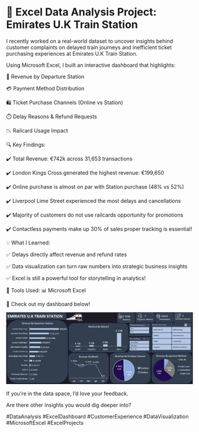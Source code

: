 # 🚆 Excel Data Analysis Project: Emirates U.K Train Station

I recently worked on a real-world dataset to uncover insights behind customer complaints on delayed train journeys and inefficient ticket purchasing experiences at Emirates U.K Train Station.

Using Microsoft Excel, I built an interactive dashboard that highlights:

📍 Revenue by Departure Station

💳 Payment Method Distribution

🛍️ Ticket Purchase Channels (Online vs Station)

⏱️ Delay Reasons & Refund Requests

📉 Railcard Usage Impact

🔍 Key Findings:

✔️ Total Revenue: €742k across 31,653 transactions

✔️ London Kings Cross generated the highest revenue: €199,650

✔️ Online purchase is almost on par with Station purchase (48% vs 52%)

✔️ Liverpool Lime Street experienced the most delays and cancellations

✔️ Majority of customers do not use railcards opportunity for promotions

✔️ Contactless payments make up 30% of sales proper tracking is essential!

💡 What I Learned:

✅ Delays directly affect revenue and refund rates

✅ Data visualization can turn raw numbers into strategic business insights

✅ Excel is still a powerful tool for storytelling in analytics!

🔧 Tools Used:
📊 Microsoft Excel

🔽 Check out my dashboard below!

![](Emirates_UK_train.jpeg)

If you're in the data space, I’d love your feedback.

Are there other insights you would dig deeper into?

#DataAnalysis #ExcelDashboard #CustomerExperience #DataVisualization #MicrosoftExcel #ExcelProjects
